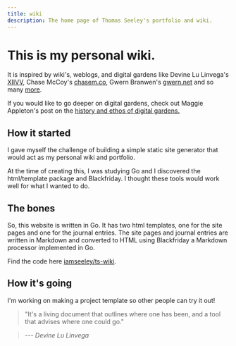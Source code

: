 ```yaml
---
title: wiki
description: The home page of Thomas Seeley's portfolio and wiki.
---
```


# This is my personal wiki.


It is inspired by wiki's, weblogs, and digital gardens like Devine Lu Linvega's [XIIVV](https://wiki.xxiivv.com/site/home.html), Chase McCoy's [chasem.co](https://chasem.co/), Gwern Branwen's [gwern.net](https://gwern.net/) and so many [more](/site/links). 

If you would like to go deeper on digital gardens, check out Maggie Appleton's post on the [history and ethos of digital gardens.](https://maggieappleton.com/garden-history)


## How it started
 
 I gave myself the challenge of building a simple static site generator that would act as my personal wiki and portfolio.

At the time of creating this, I was studying Go and I discovered the html/template package and Blackfriday. I thought these tools would work well for what I wanted to do.

## The bones

So, this website is written in Go. It has two html templates, one for the site pages and one for the journal entries. The site pages and journal entries are written in Markdown and converted to HTML using Blackfriday a Markdown processor implemented in Go.

Find the code here [iamseeley/ts-wiki](https://github.com/iamseeley/ts-wiki).

## How it's going

I'm working on making a project template so other people can try it out!

> "It's a living document that outlines where one has 
> been, and a tool that advises where one could go."

> <cite>--- Devine Lu Linvega</cite>

